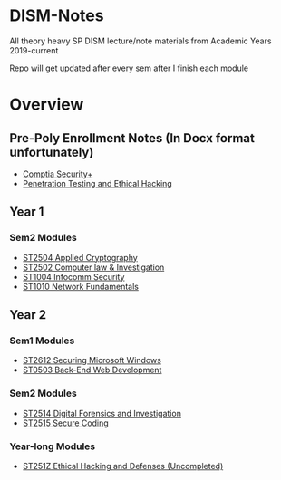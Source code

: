 # DISM-Notes
All theory heavy SP DISM lecture/note materials from Academic Years 2019-current

Repo will get updated after every sem after I finish each module

# Overview
## Pre-Poly Enrollment Notes (In Docx format unfortunately)
- [Comptia Security+](ComptiaSecurity+)
- [Penetration Testing and Ethical Hacking](PenetrationTestingandEthicalHacking)

## Year 1
### Sem2 Modules
- [ST2504 Applied Cryptography](ACG)
- [ST2502 Computer law & Investigation](CLI)
- [ST1004 Infocomm Security](ISEC)
- [ST1010 Network Fundamentals](NETF)

## Year 2
### Sem1 Modules
- [ST2612 Securing Microsoft Windows](SMW)
- [ST0503 Back-End Web Development](BED)

### Sem2 Modules
- [ST2514 Digital Forensics and Investigation](DFI)
- [ST2515 Secure Coding](SC)

### Year-long Modules
- [ST251Z Ethical Hacking and Defenses (Uncompleted)](EHD)